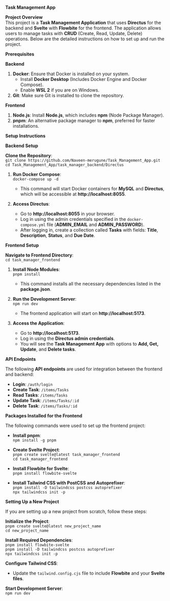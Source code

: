 **Task Management App**

**Project Overview**  
This project is a **Task Management Application** that uses **Directus** for the backend and **Svelte** with **Flowbite** for the frontend. The application allows users to manage tasks with **CRUD** (Create, Read, Update, Delete) operations. Below are the detailed instructions on how to set up and run the project.

**Prerequisites**

**Backend**
1. **Docker**: Ensure that Docker is installed on your system.
   - Install **Docker Desktop** (Includes Docker Engine and Docker Compose).
   - Enable **WSL 2** if you are on Windows.
2. **Git**: Make sure Git is installed to clone the repository.

**Frontend**
1. **Node.js**: Install **Node.js**, which includes **npm** (Node Package Manager).
2. **pnpm**: An alternative package manager to **npm**, preferred for faster installations.

**Setup Instructions**

**Backend Setup**

**Clone the Repository**:  
`git clone https://github.com/Naveen-merugune/Task_Management_App.git`  
`cd Task_Management_App/task_manager_backend/Directus`

1. **Run Docker Compose**:  
   `docker-compose up -d`
   - This command will start Docker containers for **MySQL** and **Directus**, which will be accessible at **http://localhost:8055**.

2. **Access Directus**:
   - Go to **http://localhost:8055** in your browser.
   - Log in using the admin credentials specified in the `docker-compose.yml` file (**ADMIN_EMAIL** and **ADMIN_PASSWORD**).
   - After logging in, create a collection called **Tasks** with fields: **Title**, **Description**, **Status**, and **Due Date**.

**Frontend Setup**

**Navigate to Frontend Directory**:  
`cd task_manager_frontend`

1. **Install Node Modules**:  
   `pnpm install`
   - This command installs all the necessary dependencies listed in the **package.json**.

2. **Run the Development Server**:  
   `npm run dev`
   - The frontend application will start on **http://localhost:5173**.

3. **Access the Application**:
   - Go to **http://localhost:5173**.
   - Log in using the **Directus admin credentials**.
   - You will see the **Task Management App** with options to **Add, Get, Update**, and **Delete tasks**.

**API Endpoints**

The following **API endpoints** are used for integration between the frontend and backend:
- **Login**: `/auth/login`
- **Create Task**: `/items/Tasks`
- **Read Tasks**: `/items/Tasks`
- **Update Task**: `/items/Tasks/:id`
- **Delete Task**: `/items/Tasks/:id`

**Packages Installed for the Frontend**

The following commands were used to set up the frontend project:

- **Install pnpm**:  
  `npm install -g pnpm`

- **Create Svelte Project**:  
  `pnpm create svelte@latest task_manager_frontend`  
  `cd task_manager_frontend`

- **Install Flowbite for Svelte**:  
  `pnpm install flowbite-svelte`

- **Install Tailwind CSS with PostCSS and Autoprefixer**:  
  `pnpm install -D tailwindcss postcss autoprefixer`  
  `npx tailwindcss init -p`

**Setting Up a New Project**

If you are setting up a new project from scratch, follow these steps:

**Initialize the Project**:  
`pnpm create svelte@latest new_project_name`  
`cd new_project_name`

**Install Required Dependencies**:  
`pnpm install flowbite-svelte`  
`pnpm install -D tailwindcss postcss autoprefixer`  
`npx tailwindcss init -p`

**Configure Tailwind CSS**:
- Update the `tailwind.config.cjs` file to include **Flowbite** and your **Svelte files**.

**Start Development Server**:  
`npm run dev`
